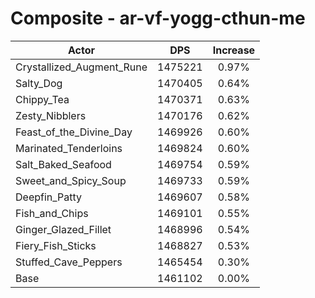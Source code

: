 # Composite - ar-vf-yogg-cthun-me
| Actor | DPS | Increase |
|---|:---:|:---:|
|Crystallized_Augment_Rune|1475221|0.97%|
|Salty_Dog|1470405|0.64%|
|Chippy_Tea|1470371|0.63%|
|Zesty_Nibblers|1470176|0.62%|
|Feast_of_the_Divine_Day|1469926|0.60%|
|Marinated_Tenderloins|1469824|0.60%|
|Salt_Baked_Seafood|1469754|0.59%|
|Sweet_and_Spicy_Soup|1469733|0.59%|
|Deepfin_Patty|1469607|0.58%|
|Fish_and_Chips|1469101|0.55%|
|Ginger_Glazed_Fillet|1468996|0.54%|
|Fiery_Fish_Sticks|1468827|0.53%|
|Stuffed_Cave_Peppers|1465454|0.30%|
|Base|1461102|0.00%|
